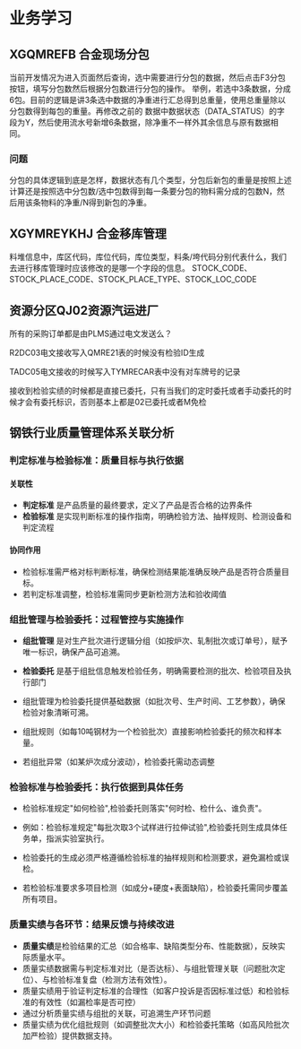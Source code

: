 # 业务学习

## XGQMREFB 合金现场分包

当前开发情况为进入页面然后查询，选中需要进行分包的数据，然后点击F3分包按钮，填写分包数然后根据分包数进行分包的操作。
举例，若选中3条数据，分成6包。目前的逻辑是讲3条选中数据的净重进行汇总得到总重量，使用总重量除以分包数得到每包的重量。再修改之前的
数据中数据状态（DATA_STATUS）的字段为Y，然后使用流水号新增6条数据，除净重不一样外其余信息与原有数据相同。

### 问题

分包的具体逻辑到底是怎样，数据状态有几个类型，分包后新包的重量是按照上述计算还是按照选中分包数/选中包数得到每一条要分包的物料需分成的包数N，然后用该条物料的净重/N得到新包的净重。

## XGYMREYKHJ 合金移库管理

料堆信息中，库区代码，库位代码，库位类型，料条/垮代码分别代表什么，我们去进行移库管理时应该修改的是哪一个字段的信息。
STOCK_CODE、STOCK_PLACE_CODE、STOCK_PLACE_TYPE、STOCK_LOC_CODE

## 资源分区QJ02资源汽运进厂

所有的采购订单都是由PLMS通过电文发送么？

R2DC03电文接收写入QMRE21表的时候没有检验ID生成

TADC05电文接收的时候写入TYMRECAR表中没有对车牌号的记录

接收到检验实绩的时候都是直接已委托，只有当我们的定时委托或者手动委托的时候才会有委托标识，否则基本上都是02已委托或者M免检

## 钢铁行业质量管理体系关联分析

### 判定标准与检验标准：质量目标与执行依据

#### 关联性

- **判定标准** 是产品质量的最终要求，定义了产品是否合格的边界条件
- **检验标准** 是实现判断标准的操作指南，明确检验方法、抽样规则、检测设备和判定流程

#### 协同作用

- 检验标准需严格对标判断标准，确保检测结果能准确反映产品是否符合质量目标。
- 若判定标准调整，检验标准需同步更新检测方法和验收阈值

### 组批管理与检验委托：过程管控与实施操作

- **组批管理** 是对生产批次进行逻辑分组（如按炉次、轧制批次或订单号），赋予唯一标识，确保产品可追溯。
- **检验委托** 是基于组批信息触发检验任务，明确需要检测的批次、检验项目及执行部门

- 组批管理为检验委托提供基础数据（如批次号、生产时间、工艺参数），确保检验对象清晰可溯。
- 组批规则（如每10吨钢材为一个检验批次）直接影响检验委托的频次和样本量。
- 若组批异常（如某炉次成分波动），检验委托需动态调整

### 检验标准与检验委托：执行依据到具体任务

- 检验标准规定"如何检验",检验委托则落实"何时检、检什么、谁负责"。
- 例如：检验标准规定"每批次取3个试样进行拉伸试验",检验委托则生成具体任务单，指派实验室执行。

- 检验委托的生成必须严格遵循检验标准的抽样规则和检测要求，避免漏检或误检。
- 若检验标准要求多项目检测（如成分+硬度+表面缺陷），检验委托需同步覆盖所有项目。

### 质量实绩与各环节：结果反馈与持续改进

- **质量实绩**是检验结果的汇总（如合格率、缺陷类型分布、性能数据），反映实际质量水平。
- 质量实绩数据需与判定标准对比（是否达标）、与组批管理关联（问题批次定位）、与检验标准复盘（检测方法有效性）。
- 质量实绩用于验证判定标准的合理性（如客户投诉是否因标准过低）和检验标准的有效性（如漏检率是否可控）
- 通过分析质量实绩与组批的关联，可追溯生产环节问题
- 质量实绩为优化组批规则（如调整批次大小）和检验委托策略（如高风险批次加严检验）提供数据支持。
